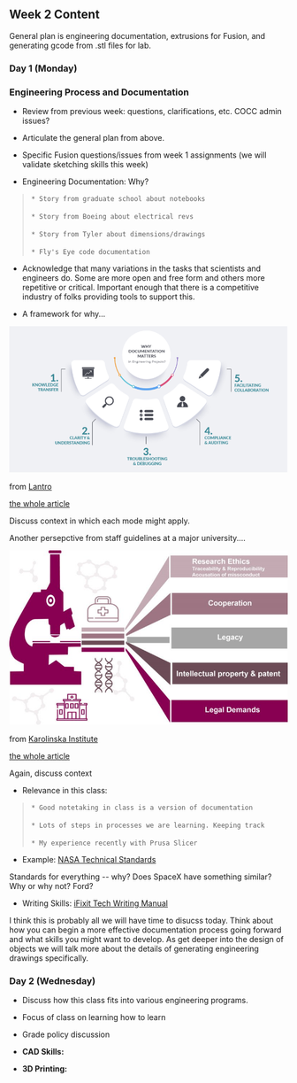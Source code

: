 ## Week 2 Content

General plan is engineering documentation, extrusions for Fusion, and generating gcode from .stl files for lab.

### Day 1 (Monday)

### Engineering Process and Documentation

* Review from previous week: questions, clarifications, etc. COCC admin issues?

* Articulate the general plan from above.

* Specific Fusion questions/issues from week 1 assignments (we will validate sketching skills this week)

* Engineering Documentation: Why? 
<blockquote>
    
    * Story from graduate school about notebooks

    * Story from Boeing about electrical revs

    * Story from Tyler about dimensions/drawings

    * Fly's Eye code documentation
    
</blockquote>

* Acknowledge that many variations in the tasks that scientists and engineers do. Some are more open and free form and others more repetitive or critical. Important enough that there is a competitive industry of folks providing tools to support this.

* A framework for why...
  
<img src="../images/contentImages/LantroWhyDocumentation.png" />

from [Lantro](https://www.lantrotech.com/)

[the whole article](https://www.lantrotech.com/blog/the-power-of-engineering-documentationa-comprehensive-guide/)

Discuss context in which each mode might apply.

Another persepctive from staff guidelines at a major university....

<img src="../images/contentImages/KarolinskaResearchDocWhy.jpg" />

from [Karolinska Institute](https://ki.se/en)

[the whole article](https://staff.ki.se/research-support/research-data-management/why-should-research-be-documented)

Again, discuss context

* Relevance in this class:
<blockquote>
    
    * Good notetaking in class is a version of documentation

    * Lots of steps in processes we are learning. Keeping track

    * My experience recently with Prusa Slicer
    
</blockquote>

* Example: [NASA Technical Standards](https://standards.nasa.gov/nasa-technical-standards)

Standards for everything -- why? Does SpaceX have something similar? Why or why not? Ford? 

* Writing Skills: [iFixit Tech Writing Manual](https://about.ifixit.com/Tech_Writing)

I think this is probably all we will have time to disucss today. Think about how you can begin a more effective documentation process going forward and what skills you might want to develop. As get deeper into the design of objects we will talk more about the details of generating engineering drawings specifically.

### Day 2 (Wednesday)

* Discuss how this class fits into various engineering programs.

* Focus of class on learning how to learn

* Grade policy discussion

* **CAD Skills:** 


* **3D Printing:** 






